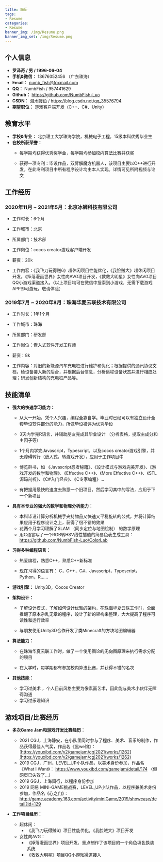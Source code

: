 ```yaml
---
title: 简历
tags:
- Resume
categories:
- Resume
banner_img: /img/Resume.png
banner_img_set: /img/Resume.png
---
```


## 个人信息

- **罗泽奇 / 男 / 1996-06-04**
- **手机&微信：** 13676052456 （广东珠海）
- **Email：** numb_fish@foxmail.com
- **QQ：** NumbFish / 957441629
- **Github：** https://github.com/NumbFish-Luo
- **CSDN：** 潜水鳗鱼 / https://blog.csdn.net/qq_35576794
- **期望职位：** 游戏客户端开发（C++、C#、Unity）

## 教育水平

- **学校&专业：** 北京理工大学珠海学院，机械电子工程，15级本科优秀毕业生
- **在校所获荣誉：**
  - 每学期均获得优秀奖学金，每学期均参加校内算法比赛并获奖
  
  - 获得一项专利：毕设作品，双臂解魔方机器人，该项目主要以C++进行开发。在此专利项目中所有程序设计均由本人实现。详情可见所附视频与论文

## 工作经历

### 2020年11月 ~ 2021年5月：北京冰狮科技有限公司

- 工作时长：6个月

- 工作城市：北京

- 所属部门：技术部

- 工作岗位：cocos creator游戏客户端开发

- 薪资：20k

- 工作内容：《我飞刀玩得贼6》超休闲项目性能优化，《我脸贼大》超休闲项目开发，《掉落漫画世界》女性向AVG项目开发，《救救大明星》女性向AVG项目QQ小游戏渠道接入。（以上项目均可在微信中搜索到小游戏，无需下载游戏APP即可游玩。敬请体验）

### 2019年7月 ~ 2020年8月：珠海华夏云联技术有限公司

- 工作时长：1年1个月
- 工作城市：珠海

- 所属部门：研发部

- 工作岗位：嵌入式软件开发工程师

- 薪资：8k

- 工作内容：对旧的新能源汽车充电桩进行维护和优化；根据提供的通讯协议文档，给设备接入新的后台，并根据后台信息，分析远程设备状态并进行相应处理；研发创新结构的充电桩产品等。

## 技能清单

- **强大的快速学习能力：**
  - 从大一开始，凭个人兴趣，编程全靠自学。毕业时已经可以有独立设计全套毕设软件部分的能力，所做毕设被评为优秀毕设
  
  - 3天内学完R语言，并辅助朋友完成其毕业设计 （分析表格，提取主成分和主因子等）
  - 1个月内学完Javascript，Typescript，以及cocos creator游戏引擎，并无障碍转行（嵌入式，转游戏开发），应用于工作项目中
  - 博览群书，如 《Javascript忍者秘籍》、《设计模式与游戏完美开发》、《游戏开发的数学和物理》、《Effective C++》、《More Effective C++》、《STL源码剖析》、《C#入门经典》、《C专家编程》...
  - 有把握用最快的速度去熟悉一个旧项目，然后学习其中的写法，应用于下一个新项目
  
- **具有本专业的强大的数学和物理分析能力：**
  - 本科毕设计算分析机械手夹持物品又快速又平稳旋转的公式，并将计算结果应用于程序设计之上，获得了很不错的效果
  - 花两个月学习理解了SLAM （同步定位与地图绘制） 的数学原理
  - 用C语言写了一个RGB转HSV线性插值的简易色表生成工具：https://github.com/NumbFish-Luo/ColorLab
  
- **习得多种编程语言：**
  - 热爱编程，熟悉C++，熟悉C++新标准

  - 现在习得的语言有： C，C++，C#，Javascript，Typescript，Python，R……

- **游戏引擎：** Unity3D，Cocos Creator

- **架构设计：**
  - 了解设计模式，了解如何设计优雅的架构，在珠海华夏云联工作时，全面推翻了原本杂乱无章的程序，设计了新的架构来整理，大大提高了程序可读性和运行效率
  
  - 与朋友使用Unity3D合作开发了类Minecraft的方块地图编辑器
  
- **算法能力：**
  - 在珠海华夏云联工作时，做了一个使用图论的无向图原理来执行需求分配的项目
  
  - 在大学时，每学期都有参加校内算法比赛，并获得不错的名次
  
- **其他技能：**
  - 学习过美术 ，个人目前风格主要为像素画艺术，因此能与美术小伙伴无障碍沟通
  - 学习过乐理知识

## 游戏项目/比赛经历

- **多次Game Jam和游戏开发比赛经历：**
  - 2021 CGJ，上海静安，在小队里同时参与了程序、美术、音乐的制作，作品获得最佳人气奖，作品名《黑we钩》：[https://youxibd.com/v2/gamejam/cgj2021/works/1262](https://youxibd.com/v2/gamejam/cgj2021/works/1262)
  - 2019 CGJ，广州，LEVEL_UP小队作品，以美术身份参加，作品名《What I Want》： https://www.youxibd.com/gamejam/detail/174 （但网页已失效了...）
  - 2019 GGJ，上海闵行，以程序身份参加
  - 2019 网易 MINI-GAME挑战赛，LEVEL_UP小队作品，以程序兼美术身份参加，作品名《心之门》： http://game.academy.163.com/activity/miniGame/2019/showcase/detail?id=129


- **工作项目经历：**
  - 超休闲：
    - 《我飞刀玩得贼6》项目性能优化，《我脸贼大》项目开发
  - 女性向AVG：
    - 《掉落漫画世界》项目开发，重点制作了该项目的一个角色填色换装系统
    - 《救救大明星》项目QQ小游戏渠道接入